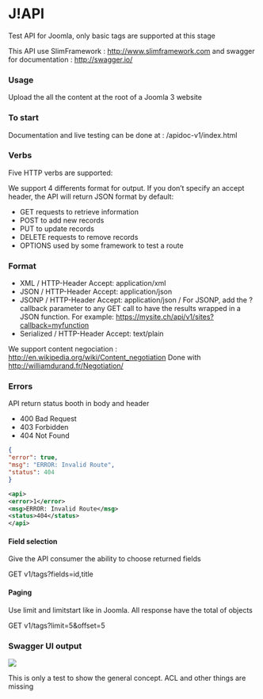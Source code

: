 J!API
====

Test API for Joomla, only basic tags are supported at this stage

This API use SlimFramework : http://www.slimframework.com
and swagger for documentation : http://swagger.io/

### Usage
Upload the all the content at the root of a Joomla 3 website

### To start
Documentation and live testing can be done at : /apidoc-v1/index.html

### Verbs
Five HTTP verbs are supported:

We support 4 differents format for output. If you don’t specify an accept header, the API will return JSON format by default:
* GET requests to retrieve information
* POST to add new records
* PUT to update records
* DELETE requests to remove records
* OPTIONS used by some framework to test a route

### Format
* XML
/ HTTP-Header Accept: application/xml
* JSON
/ HTTP-Header Accept: application/json
* JSONP
/ HTTP-Header Accept: application/json
/ For JSONP, add the ?callback parameter to any GET call to have the results wrapped in a JSON function. For example: https://mysite.ch/api/v1/sites?callback=myfunction
* Serialized
/ HTTP-Header Accept: text/plain 

We support content negociation : http://en.wikipedia.org/wiki/Content_negotiation
Done with http://williamdurand.fr/Negotiation/

### Errors
API return status booth in body and header

* 400	Bad Request	
* 403	Forbidden	
* 404	Not Found	

```JSON
{
"error": true,
"msg": "ERROR: Invalid Route",
"status": 404
} 
```

```XML
<api>
<error>1</error>
<msg>ERROR: Invalid Route</msg>
<status>404</status>
</api>
```
#### Field selection
Give the API consumer the ability to choose returned fields

GET v1/tags?fields=id,title

#### Paging
Use limit and limitstart like in Joomla. All response have the total of objects

GET v1/tags?limit=5&offset=5



### Swagger UI output
<img src="https://monosnap.com/image/OTlYewNGvbGpDHpq8q2wykEzK4MZxA.png">


This is only a test to show the general concept. ACL and other things are missing
